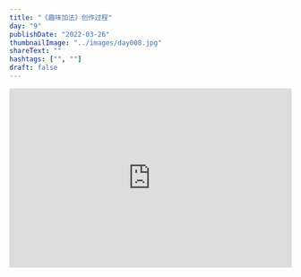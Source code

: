 ```yaml
---
title: "《趣味加法》创作过程"
day: "9"
publishDate: "2022-03-26"
thumbnailImage: "../images/day008.jpg"
shareText: ""
hashtags: ["", ""]
draft: false
---
```


<!-- <video src="http://netdisk.driftlife.co/netdisk/iface/downloadOpen?fileId=356483&amp;quality=2" width="100%" height="100%" autoplay="" controls="controls"></video> -->

<iframe width="100%" height="320px" frameborder="0" src="https://www.ixigua.com/iframe/7079396831465046558?autoplay=0" referrerpolicy="unsafe-url" allowfullscreen></iframe>